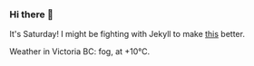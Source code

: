 ### Hi there :wave:

It's Saturday! I might be fighting with Jekyll to make [this](https://swissclubtoronto.ca) better.

Weather in Victoria BC: fog, at +10°C.
